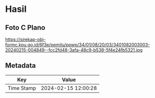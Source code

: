 # Hasil

## Foto C Plano

https://sirekap-obj-formc.kpu.go.id/6f3e/pemilu/ppwp/34/01/08/20/03/3401082003003-20240215-004849--fcc2fd48-3afa-48c9-b538-5f4e24fb5321.jpg


## Metadata

| Key        | Value               |
| ---------- | ------------------- |
| Time Stamp | 2024-02-15 12:00:28 |



